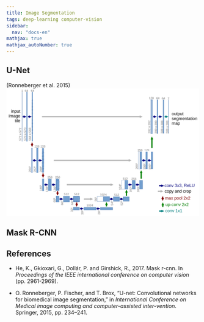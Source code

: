```yaml
---
title: Image Segmentation
tags: deep-learning computer-vision
sidebar:
  nav: "docs-en"
mathjax: true
mathjax_autoNumber: true
---
```


## U-Net
(Ronneberger et al. 2015)
![UNet](/assets/img/unet.png)
## Mask R-CNN

## References

- He, K., Gkioxari, G., Dollár, P. and Girshick, R., 2017. Mask r-cnn. In _Proceedings of the IEEE international conference on computer vision_ (pp. 2961-2969).

- O. Ronneberger, P. Fischer, and T. Brox, “U-net: Convolutional networks for biomedical image segmentation,” in _International Conference on Medical image computing and computer-assisted inter-vention_. Springer, 2015, pp. 234–241.